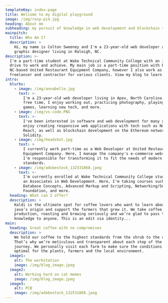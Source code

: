 ```yaml
---
templateKey: index-page
title: Welcome to my digital playground
image: /img/rasp-pi4.jpg
heading: About me
subheading: my pursuit of knowledge in web development and blockchain technologies
mainpitch:
  title: Who Am I?
  description: >
    Hi, my name is Colton Sweeney and I'm a 23-year-old web developer and
    graphic designer living in Raleigh, NC. 
description: >-
  I'm a part-time student at Wake Technical Community College with an immense
  drive to work and achieve. My main job is a part-time position with Raleigh,
  NC-based United Restaurant Equipment Company, however I also work as a
  freelancer and contractor for various clients. View my blog to learn more!
intro:
  blurbs:
    - image: /img/annabelle.jpg
      text: >-
        I'm a 23-year-old web developer living in Apex, North Carolina. In my
        free time, I enjoy working out, practicing photography, playing video
        games, learning new tech, and more. 
    - image: /img/vs-code.PNG
      text: >-
        I've been interested in software and web development for many years. I
        enjoy creating responsive web applications with tech such as Node.js and
        React, as well as blockchain development on the Ethereum network with
        Solidity.
    - image: /img/headshot.jpg
      text: >
        I currently work part-time as a Web Developer at United Restaurant
        Equipment Company. Here, I manage the company's e-commerce website where
        I'm responsible for transforming it to fit the needs of modern web
        standards.
    - image: /img/adobestock_132531868.jpeg
      text: >-
        I'm currently enrolled at Wake Technical Community College studying for
        an Associates in Web Development. Here, I'm taking courses such as
        Database Concepts, Advanced Markup and Scripting, Networking/Security
        Foundation, and more.
  heading: What can I offer?
  description: >
    Kaldi is the ultimate spot for coffee lovers who want to learn about their
    java’s origin and support the farmers that grew it. We take coffee
    production, roasting and brewing seriously and we’re glad to pass that
    knowledge to anyone. This is an edit via identity...
main:
  heading: Great coffee with no compromises
  description: >
    We hold our coffee to the highest standards from the shrub to the cup.
    That’s why we’re meticulous and transparent about each step of the coffee’s
    journey. We personally visit each farm to make sure the conditions are
    optimal for the plants, farmers and the local environment.
  image1:
    alt: The workstation
    image: /img/blog_image.jpeg
  image2:
    alt: Working hard on cat memes
    image: /img/blog_image.jpeg
  image3:
    alt: PCB
    image: /img/adobestock_132531868.jpeg
---
```


